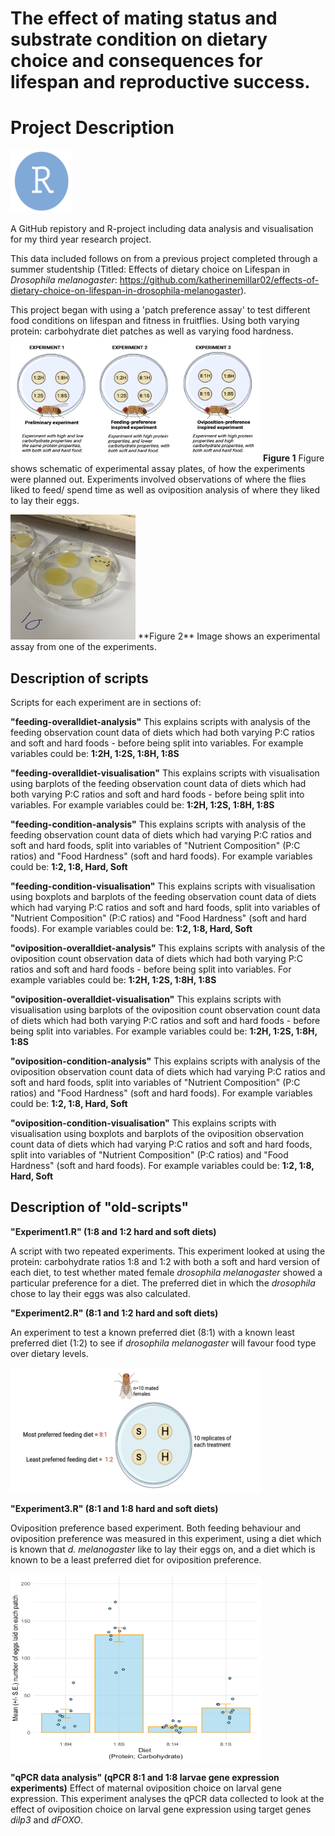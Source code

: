 # The effect of mating status and substrate condition on dietary choice and consequences for lifespan and reproductive success.


 

# Project Description

<img title="droso pic" alt="drosopAlt text" src="/images/RLogo.png" width=100 height=100>

A GitHub repistory and R-project including data analysis and visualisation for my third year research project.

This data included follows on from a previous project completed through a summer studentship (Titled: Effects of dietary choice on Lifespan in *Drosophila melanogaster*:  https://github.com/katherinemillar02/effects-of-dietary-choice-on-lifespan-in-drosophila-melanogaster).


This project began with using a 'patch preference assay' to test different food conditions on lifespan and fitness in fruitflies. Using both varying protein: carbohydrate diet patches as well as varying food hardness. 
<img title="droso pic" alt="drosopAlt text" src="/images/experimentlayout.png" width=400 height=200>
**Figure 1** Figure shows schematic of experimental assay plates, of how the experiments were planned out. 
Experiments involved observations of where the flies liked to feed/ spend time as well as oviposition analysis of where they liked to lay their eggs. 

<img title="droso pic" alt="drosopAlt text" src="/images/exp1assay.png" width=200 height=200>
**Figure 2** Image shows an experimental assay from one of the experiments. 

## Description of scripts 

Scripts for each experiment are in sections of: 

**"feeding-overalldiet-analysis"**
This explains scripts with analysis of the feeding observation count data of diets which had both varying P:C ratios and soft and hard foods - before being split into variables. 
For example variables could be: **1:2H, 1:2S, 1:8H, 1:8S**

**"feeding-overalldiet-visualisation"**
This explains scripts with visualisation using barplots of the feeding observation count data of diets which had both varying P:C ratios and soft and hard foods - before being split into variables. 
For example variables could be: **1:2H, 1:2S, 1:8H, 1:8S**

**"feeding-condition-analysis"**
This explains scripts with analysis of the feeding observation count data of diets which had varying P:C ratios and soft and hard foods, split into variables of "Nutrient Composition" (P:C ratios)
and "Food Hardness" (soft and hard foods). 
For example variables could be: **1:2, 1:8, Hard, Soft**

**"feeding-condition-visualisation"**
This explains scripts with visualisation using boxplots and barplots of the feeding observation count data of diets which had varying P:C ratios and soft and hard foods, split into variables of "Nutrient Composition" (P:C ratios) and "Food Hardness" (soft and hard foods). 
For example variables could be: **1:2, 1:8, Hard, Soft**

**"oviposition-overalldiet-analysis"**
This explains scripts with analysis of the oviposition count observation data of diets which had both varying P:C ratios and soft and hard foods - before being split into variables. 
For example variables could be: **1:2H, 1:2S, 1:8H, 1:8S**

**"oviposition-overalldiet-visualisation"**
This explains scripts with visualisation using barplots of the oviposition count observation count data of diets which had both varying P:C ratios and soft and hard foods - before being split into variables. 
For example variables could be: **1:2H, 1:2S, 1:8H, 1:8S**

**"oviposition-condition-analysis"**
This explains scripts with analysis of the oviposition observation count data of diets which had varying P:C ratios and soft and hard foods, split into variables of "Nutrient Composition" (P:C ratios)
and "Food Hardness" (soft and hard foods). 
For example variables could be: **1:2, 1:8, Hard, Soft**

**"oviposition-condition-visualisation"**
This explains scripts with visualisation using boxplots and barplots of the oviposition observation count data of diets which had varying P:C ratios and soft and hard foods, split into variables of "Nutrient Composition" (P:C ratios) and "Food Hardness" (soft and hard foods). 
For example variables could be: **1:2, 1:8, Hard, Soft**


## Description of "old-scripts" 

**"Experiment1.R" (1:8 and 1:2 hard and soft diets)**

A script with two repeated experiments. This experiment looked at using the protein: carbohydrate ratios 1:8 and 1:2 with both a soft and hard version of each diet, to test whether mated female *drosophila melanogaster* showed a particular preference for a diet. 
The preferred diet in which the *drosophila* chose to lay their eggs was also calculated. 

**"Experiment2.R" (8:1 and 1:2 hard and soft diets)**

An experiment to test a known preferred diet (8:1) with a known least preferred diet (1:2) to see if *drosophila melanogaster* will favour food type over dietary levels. 

<img title="droso pic" alt="drosopAlt text" src="/images/drosophila.schematic.png" width=400 height=200>

**"Experiment3.R" (8:1 and 1:8 hard and soft diets)**

Oviposition preference based experiment.
Both feeding behaviour and oviposition preference was measured in this experiment, using a diet which is known that *d. melanogaster* like to lay their eggs on, and a diet which is known to be a least preferred diet for oviposition preference. 

<img title="droso pic" alt="drosopAlt text" src="/images/graphimage.png" width=400 height=300>

**"qPCR data analysis" (qPCR 8:1 and 1:8 larvae gene expression experiments)**
Effect of maternal oviposition choice on larval gene expression.  This experiment analyses the qPCR data collected to look at the effect of oviposition choice on larval gene expression using target genes *dilp3* and *dFOXO*. 
